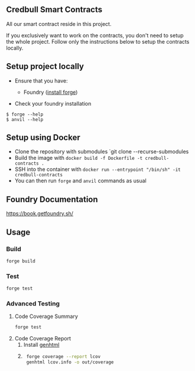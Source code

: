 ## Credbull Smart Contracts

All our smart contract reside in this project. 

If you exclusively want to work on the contracts, you don't need to setup the whole project. Follow only the instructions below to setup the contracts locally.

## Setup project locally

- Ensure that you have:
    - Foundry ([install forge](https://book.getfoundry.sh/getting-started/installation))

- Check your foundry installation
```shell
$ forge --help
$ anvil --help
```

## Setup using Docker

- Clone the repository with submodules `git clone --recurse-submodules
- Build the image with `docker build -f Dockerfile -t credbull-contracts .`
- SSH into the container with `docker run --entrypoint "/bin/sh" -it credbull-contracts`
- You can then run `forge` and `anvil` commands as usual

## Foundry Documentation

https://book.getfoundry.sh/

## Usage

### Build

```bash
forge build
```

### Test

```bash
forge test
```

### Advanced Testing

1. Code Coverage Summary
   ```bash
   forge test
   ```
1. Code Coverage Report
   1. Install [genhtml](https://manpages.ubuntu.com/manpages/focal/man1/genhtml.1.html)
   2. ```bash
       forge coverage --report lcov
       genhtml lcov.info -o out/coverage
      ```